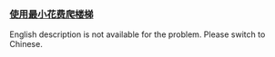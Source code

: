 ### [使用最小花费爬楼梯](https://leetcode.com/problems/GzCJIP)

<p>English description is not available for the problem. Please switch to Chinese.</p>
